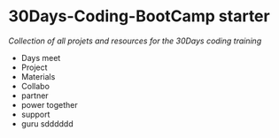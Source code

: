 # 30Days-Coding-BootCamp starter
*Collection of all projets and resources for the 30Days coding training*
- Days meet
- Project
- Materials
- Collabo
- partner
- power together
- support
- guru sdddddd
